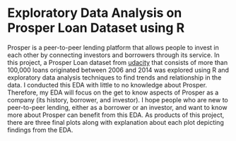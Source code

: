 # Exploratory Data Analysis on Prosper Loan Dataset using R

Prosper is a peer-to-peer lending platform that allows people to invest in each other by connecting investors and borrowers through its service. In this project, a Prosper Loan dataset from [udacity](https://www.google.com/url?q=https://s3.amazonaws.com/udacity-hosted-downloads/ud651/prosperLoanData.csv&sa=D&ust=1525190034297000) that consists of more than 100,000 loans originated between 2006 and 2014 was explored using R and exploratory data analysis techniques to find trends and relationship in the data. I conducted this EDA with little to no knowledge about Prosper. Therefore, my EDA will focus on the get to know aspects of Prosper as a company (its history, borrower, and investor). I hope people who are new to peer-to-peer lending, either as a borrower or an investor, and want to know more about Prosper can benefit from this EDA. As products of this project, there are three final plots along with explanation about each plot depicting findings from the EDA. 
